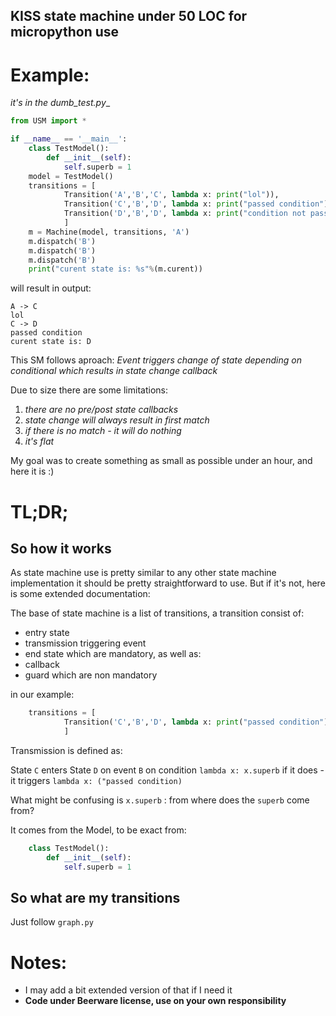 KISS state machine under 50 LOC for micropython use
---------------------------------------------------

# Example:
_it's in the dumb_test.py__

``` py
from USM import *

if __name__ == '__main__':
    class TestModel():
        def __init__(self):
            self.superb = 1
    model = TestModel()
    transitions = [
            Transition('A','B','C', lambda x: print("lol")),
            Transition('C','B','D', lambda x: print("passed condition"), lambda x: x.superb == 1),
            Transition('D','B','D', lambda x: print("condition not passed"), lambda x: x.superb == 0)
            ]
    m = Machine(model, transitions, 'A')
    m.dispatch('B')
    m.dispatch('B')
    m.dispatch('B')
    print("curent state is: %s"%(m.curent))
```

will result in output:
```
A -> C
lol
C -> D
passed condition
curent state is: D
```

This SM follows aproach:
_Event triggers change of state depending on conditional which results in state change callback_

Due to size there are some limitations:
1. _there are no pre/post state callbacks_
2. _state change will always result in first match_
3. _if there is no match - it will do nothing_
4. _it's flat_

My goal was to create something as small as possible under an hour, and here it is :)

# TL;DR;

## So how it works

As state machine use is pretty similar to any other state machine implementation it should be pretty straightforward to use.
But if it's not, here is some extended documentation:

The base of state machine is a list of transitions, a transition consist of:
- entry state
- transmission triggering event
- end state
which are mandatory, as well as:
- callback
- guard
which are non mandatory

in our example:
``` py
    transitions = [
            Transition('C','B','D', lambda x: print("passed condition"), lambda x: x.superb == 1),
            ]
```
Transmission is defined as:

State `C` enters State `D` on event `B` on condition `lambda x: x.superb` if it does - it triggers `lambda x: ("passed condition)`

What might be confusing is `x.superb` : from where does the `superb` come from?

It comes from the Model, to be exact from:
``` py
    class TestModel():
        def __init__(self):
            self.superb = 1
```

## So what are my transitions

Just follow `graph.py`

# Notes:
- I may add a bit extended version of that if I need it
- **Code under Beerware license, use on your own responsibility**
